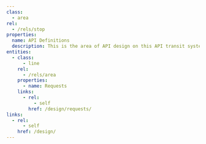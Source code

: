 ```yaml
---
class:
  - area
rel:
  - /rels/stop  
properties:
  name: API Definitions
  description: This is the area of API design on this API transit system. Where you can learn all about, and be able to apply common web API design concepts.
entities:
  - class:
      - line
    rel:
      - /rels/area
    properties:
      - name: Requests
    links:
      - rel:
          - self
        href: /design/requests/               
links:
  - rel:
      - self
    href: /design/   
---
```

